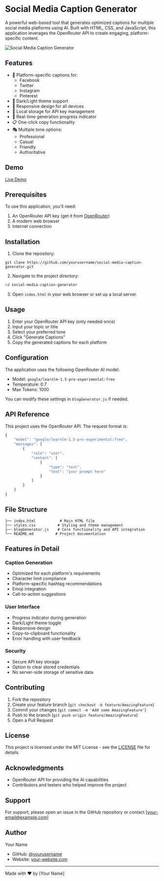 # Social Media Caption Generator

A powerful web-based tool that generates optimized captions for multiple social media platforms using AI. Built with HTML, CSS, and JavaScript, this application leverages the OpenRouter API to create engaging, platform-specific content.

![Social Media Caption Generator](screenshot.png)

## Features

- 🎯 Platform-specific captions for:
  - Facebook
  - Twitter
  - Instagram
  - Pinterest
- 🎨 Dark/Light theme support
- 📱 Responsive design for all devices
- 💾 Local storage for API key management
- 🔄 Real-time generation progress indicator
- 📋 One-click copy functionality
- 🎭 Multiple tone options:
  - Professional
  - Casual
  - Friendly
  - Authoritative

## Demo

[Live Demo](your-demo-link-here)

## Prerequisites

To use this application, you'll need:

1. An OpenRouter API key (get it from [OpenRouter](https://openrouter.ai/))
2. A modern web browser
3. Internet connection

## Installation

1. Clone the repository:
```
git clone https://github.com/yourusername/social-media-caption-generator.git
```

2. Navigate to the project directory:
```bash
cd social-media-caption-generator
```

3. Open `index.html` in your web browser or set up a local server.

## Usage

1. Enter your OpenRouter API key (only needed once)
2. Input your topic or title
3. Select your preferred tone
4. Click "Generate Captions"
5. Copy the generated captions for each platform

## Configuration

The application uses the following OpenRouter AI model:
- Model: `google/learnlm-1.5-pro-experimental:free`
- Temperature: 0.7
- Max Tokens: 1000

You can modify these settings in `blogGenerator.js` if needed.

## API Reference

This project uses the OpenRouter API. The request format is:

```javascript
{
    "model": "google/learnlm-1.5-pro-experimental:free",
    "messages": [
        {
            "role": "user",
            "content": [
                {
                    "type": "text",
                    "text": "your prompt here"
                }
            ]
        }
    ]
}
```

## File Structure

```
├── index.html           # Main HTML file
├── styles.css          # Styling and theme management
├── blogGenerator.js    # Core functionality and API integration
└── README.md          # Project documentation
```

## Features in Detail

### Caption Generation
- Optimized for each platform's requirements
- Character limit compliance
- Platform-specific hashtag recommendations
- Emoji integration
- Call-to-action suggestions

### User Interface
- Progress indicator during generation
- Dark/Light theme toggle
- Responsive design
- Copy-to-clipboard functionality
- Error handling with user feedback

### Security
- Secure API key storage
- Option to clear stored credentials
- No server-side storage of sensitive data

## Contributing

1. Fork the repository
2. Create your feature branch (`git checkout -b feature/AmazingFeature`)
3. Commit your changes (`git commit -m 'Add some AmazingFeature'`)
4. Push to the branch (`git push origin feature/AmazingFeature`)
5. Open a Pull Request

## License

This project is licensed under the MIT License - see the [LICENSE](LICENSE) file for details.

## Acknowledgments

- OpenRouter API for providing the AI capabilities
- Contributors and testers who helped improve the project

## Support

For support, please open an issue in the GitHub repository or contact [your-email@example.com]

## Author

Your Name
- GitHub: [@yourusername](https://github.com/yourusername)
- Website: [your-website.com](https://your-website.com)

---

Made with ❤️ by [Your Name]